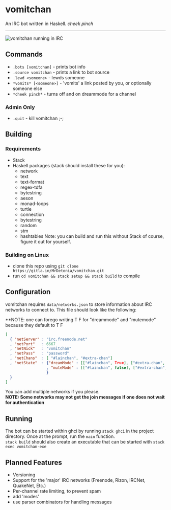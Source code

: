 # vomitchan
An IRC bot written in Haskell.  *cheek pinch*

---

![vomitchan running in IRC](https://u.pomf.is/nuuyqt.png)

## Commands
- `.bots [vomitchan]` - prints bot info
- `.source vomitchan` - prints a link to bot source
- `.lewd <someone>` - lewds someone
- `*vomits* [<someone>]` - 'vomits' a link posted by you, or optionally someone else
- `*cheek pinch*` - turns off and on dreammode for a channel

### Admin Only
- `.quit` - kill vomitchan ;-;

## Building
### Requirements
- Stack
- Haskell packages (stack should install these for you):
  - network
  - text
  - text-format
  - regex-tdfa
  - bytestring
  - aeson
  - monad-loops
  - turtle
  - connection
  - bytestring
  - random
  - stm
  - hashtables
Note: you can build and run this without Stack of course, figure it out for yourself.

### Building on Linux
- clone this repo using `git clone https://gitla.in/MrDetonia/vomitchan.git`
- run `cd vomitchan && stack setup && stack build` to compile

## Configuration
vomitchan requires `data/networks.json` to store information about IRC networks to connect to.
This file should look like the following:

**NOTE: one can forego writing T F for "dreammode" and "mutemode" because they default to T F

```json
[
  { "netServer" : "irc.freenode.net"
  , "netPort"   : 6667
  , "netNick"   : "vomitchan"
  , "netPass"   : "password"
  , "netChans"  : [ "#lainchan", "#extra-chan"]
  , "netState"  : {"dreamMode" : [["#lainchan", True], ["#extra-chan",  True]]
                  , "muteMode" : [["#lainchan", false], ["#extra-chan", false]]
                  }
  }
]
```

You can add multiple networks if you please.  
**NOTE: Some networks may not get the join messages if one does not wait for authentication**

## Running
The bot can be started within ghci by running `stack ghci` in the project directory. Once at the prompt, run the `main` function.  
`stack build` should also create an executable that can be started with `stack exec vomitchan-exe`

## Planned Features
- Versioning
- Support for the 'major' IRC networks (Freenode, Rizon, IRCNet, QuakeNet, Etc.)
- Per-channel rate limiting, to prevent spam
- add 'modes'
- use parser combinators for handling messages